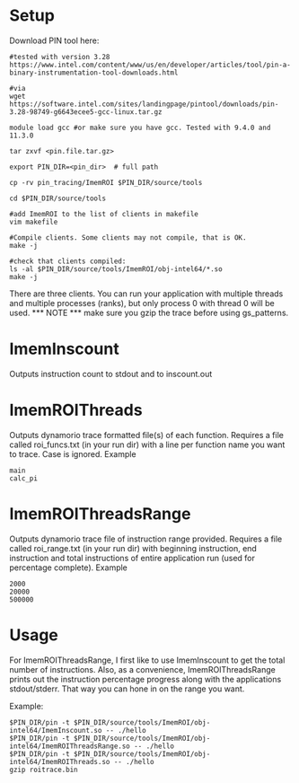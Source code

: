 # Setup
Download PIN tool here:
```
#tested with version 3.28
https://www.intel.com/content/www/us/en/developer/articles/tool/pin-a-binary-instrumentation-tool-downloads.html

#via
wget https://software.intel.com/sites/landingpage/pintool/downloads/pin-3.28-98749-g6643ecee5-gcc-linux.tar.gz
```
```
module load gcc #or make sure you have gcc. Tested with 9.4.0 and 11.3.0

tar zxvf <pin.file.tar.gz>

export PIN_DIR=<pin_dir>  # full path

cp -rv pin_tracing/ImemROI $PIN_DIR/source/tools

cd $PIN_DIR/source/tools

#add ImemROI to the list of clients in makefile
vim makefile

#Compile clients. Some clients may not compile, that is OK.
make -j

#check that clients compiled:
ls -al $PIN_DIR/source/tools/ImemROI/obj-intel64/*.so
make -j
```

There are three clients. You can run your application with multiple threads and multiple processes (ranks), but only process 0 with thread 0 will be used. *** NOTE *** make sure you gzip the trace before using gs_patterns.

# ImemInscount 
Outputs instruction count to stdout and to inscount.out

# ImemROIThreads
Outputs dynamorio trace formatted file(s) of each function. Requires a file called roi_funcs.txt (in your run dir) with a line per function name you want to trace. Case is ignored.
Example
```
main
calc_pi
```

# ImemROIThreadsRange
Outputs dynamorio trace file of instruction range provided. Requires a file called roi_range.txt (in your run dir) with beginning instruction, end instruction and total instructions of entire application run (used for percentage complete). 
Example
```
2000
20000
500000
```
# Usage
For ImemROIThreadsRange, I first like to use ImemInscount to get the total number of instructions. Also, as a convenience, ImemROIThreadsRange prints out the instruction percentage progress along with the applications stdout/stderr. That way you can hone in on the range you want.

Example:
```
$PIN_DIR/pin -t $PIN_DIR/source/tools/ImemROI/obj-intel64/ImemInscount.so -- ./hello
$PIN_DIR/pin -t $PIN_DIR/source/tools/ImemROI/obj-intel64/ImemROIThreadsRange.so -- ./hello
$PIN_DIR/pin -t $PIN_DIR/source/tools/ImemROI/obj-intel64/ImemROIThreads.so -- ./hello
gzip roitrace.bin
```
